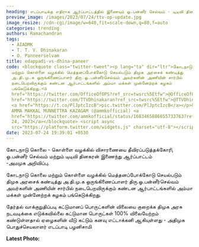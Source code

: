 ```yaml
---
heading: எடப்பாடிக்கு எதிராக ஆர்ப்பாட்டத்தில் இணையும் ஓ.பன்னீர் செல்வம் - டிடிவி தினகரன்
preview_image: /images/2023/07/24/ttv-op-update.jpg
image_resize: /cdn-cgi/image/w=640,fit=scale-down,q=80,f=auto
categories: trending
authors: Ramachandran
tags:
  - AIADMK
  - T. T. V. Dhinakaran
  - O. Panneerselvam
title: edappadi-vs-dhina-paneer
code: <blockquote class="twitter-tweet"><p lang="ta" dir="ltr">கோடநாடு கொலை
  மற்றும் கொள்ளை வழக்கில் மெத்தனப்போக்கோடு செயல்படும் திமுக அரசைக் கண்டித்து
  அ.தி.மு.க ஒருங்கிணைப்பாளர் திரு.ஓ.பன்னீர்செல்வம் அவர்களின் அணியின் சார்பில்
  நடைபெறவிருக்கும் கண்டன ஆர்பாட்டங்களில் அம்மா மக்கள் முன்னேற்றக் கழகம்
  பங்கெடுக்கிறது.<a
  href="https://twitter.com/OfficeOfOPS?ref_src=twsrc%5Etfw">@OfficeOfOPS</a> <a
  href="https://twitter.com/TTVDhinakaran?ref_src=twsrc%5Etfw">@TTVDhinakaran</a>
  <a href="https://t.co/PlJptcIzcB">pic.twitter.com/PlJptcIzcB</a></p>&mdash;
  AMMA MAKKAL MUNNETTRA KAZAGAM (@ammkofficial) <a
  href="https://twitter.com/ammkofficial/status/1683465886655733763?ref_src=twsrc%5Etfw">July
  24, 2023</a></blockquote> <script async
  src="https://platform.twitter.com/widgets.js" charset="utf-8"></script>
date: 2023-07-24 19:39:01 +0530
---
```

கோடநாடு கொலை - கொள்ளை வழக்கில் விசாரணையை தீவிரப்படுத்தக்கோரி, ஓ.பன்னீர் செல்வம் மற்றும் டிடிவி தினகரன் இணைந்து ஆர்ப்பாட்டம் \
-அமமுக அறிவிப்பு.

கோடநாடு கொலை மற்றும் கொள்ளை வழக்கில் மெத்தனப்போக்கோடு செயல்படும் திமுக அரசைக் கண்டித்து அ.தி.மு.க ஒருங்கிணைப்பாளர் திரு.ஓ.பன்னீர்செல்வம் அவர்களின் அணியின் சார்பில் நடைபெறவிருக்கும் கண்டன ஆர்பாட்டங்களில் அம்மா மக்கள் முன்னேற்றக் கழகம் பங்கெடுக்கிறது.

தேர்தல் வாக்குறுதிப்படி கட்டுமானப் பொருட்களின் விலையை குறைக்க திமுக அரசு நடவடிக்கை எடுக்கவில்லை கட்டுமான பொருட்கள் 100% விலையேற்றம் கண்டுள்ளதால் ஏழைகளின் வீடு கட்டும் கனவு எட்டாக்கனி ஆகியுள்ளது - அதிமுக பொதுச்செயலாளர் எடப்பாடி பழனிசாமி



**L﻿atest Photo:**